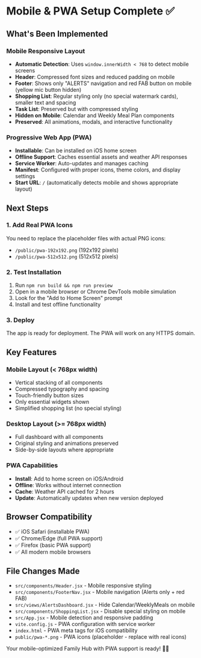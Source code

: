 # Mobile & PWA Setup Complete ✅

## What's Been Implemented

### Mobile Responsive Layout
- **Automatic Detection**: Uses `window.innerWidth < 768` to detect mobile screens
- **Header**: Compressed font sizes and reduced padding on mobile
- **Footer**: Shows only "ALERTS" navigation and red FAB button on mobile (yellow mic button hidden)
- **Shopping List**: Regular styling only (no special watermark cards), smaller text and spacing
- **Task List**: Preserved but with compressed styling
- **Hidden on Mobile**: Calendar and Weekly Meal Plan components
- **Preserved**: All animations, modals, and interactive functionality

### Progressive Web App (PWA)
- **Installable**: Can be installed on iOS home screen
- **Offline Support**: Caches essential assets and weather API responses
- **Service Worker**: Auto-updates and manages caching
- **Manifest**: Configured with proper icons, theme colors, and display settings
- **Start URL**: `/` (automatically detects mobile and shows appropriate layout)

## Next Steps

### 1. Add Real PWA Icons
You need to replace the placeholder files with actual PNG icons:
- `/public/pwa-192x192.png` (192x192 pixels)
- `/public/pwa-512x512.png` (512x512 pixels)

### 2. Test Installation
1. Run `npm run build && npm run preview`
2. Open in a mobile browser or Chrome DevTools mobile simulation
3. Look for the "Add to Home Screen" prompt
4. Install and test offline functionality

### 3. Deploy
The app is ready for deployment. The PWA will work on any HTTPS domain.

## Key Features

### Mobile Layout (< 768px width)
- Vertical stacking of all components
- Compressed typography and spacing
- Touch-friendly button sizes
- Only essential widgets shown
- Simplified shopping list (no special styling)

### Desktop Layout (>= 768px width)
- Full dashboard with all components
- Original styling and animations preserved
- Side-by-side layouts where appropriate

### PWA Capabilities
- **Install**: Add to home screen on iOS/Android
- **Offline**: Works without internet connection
- **Cache**: Weather API cached for 2 hours
- **Update**: Automatically updates when new version deployed

## Browser Compatibility
- ✅ iOS Safari (installable PWA)
- ✅ Chrome/Edge (full PWA support)
- ✅ Firefox (basic PWA support)
- ✅ All modern mobile browsers

## File Changes Made
- `src/components/Header.jsx` - Mobile responsive styling
- `src/components/FooterNav.jsx` - Mobile navigation (Alerts only + red FAB)
- `src/views/AlertsDashboard.jsx` - Hide Calendar/WeeklyMeals on mobile
- `src/components/ShoppingList.jsx` - Disable special styling on mobile
- `src/App.jsx` - Mobile detection and responsive padding
- `vite.config.js` - PWA configuration with service worker
- `index.html` - PWA meta tags for iOS compatibility
- `public/pwa-*.png` - PWA icons (placeholder - replace with real icons)

Your mobile-optimized Family Hub with PWA support is ready! 📱✨